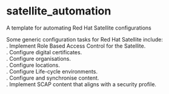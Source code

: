 # satellite_automation
A template for automating Red Hat Satellite configurations

Some generic configuration tasks for Red Hat Satellite include:  
. Implement Role Based Access Control for the Satellite.  
. Configure digital certificates.  
. Configure organisations.  
. Configure locations.  
. Configure Life-cycle environments.  
. Configure and synchronise content.  
. Implement SCAP content that aligns with a security profile.  